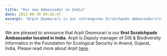 ```yaml
---
title: "Our new Ambassador in India"
date: 2013-08-30 09:26:47
excerpt: "Arpit Deomurari is our <strong>new Scratchpads Ambassador</strong> in Gujarat, <strong>India</strong>"
---
```


We are pleased to announce that Arpit Deomurari is our <strong>first Scratchpads Ambassador located in India</strong>. Arpit is Deputy manager of GIS & Biodiversity Informatics in the Foundation for Ecological Security in Anand, Gujarat, India, Please read more about Arpit <a href="http://scratchpads.eu/ambassador/arpit-deomurari">here</a>.
